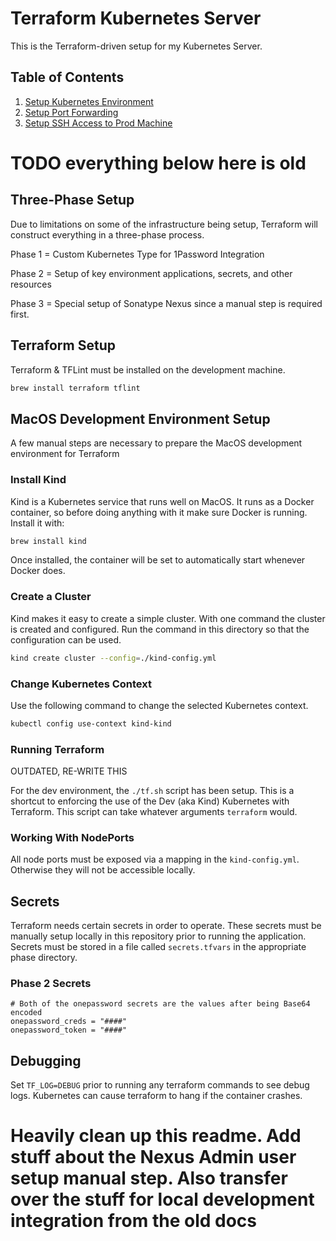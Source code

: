 # Terraform Kubernetes Server

This is the Terraform-driven setup for my Kubernetes Server.

## Table of Contents

1. [Setup Kubernetes Environment](./docs/Environment_Setup.md)
2. [Setup Port Forwarding](./docs/Port_Forwarding.md)
3. [Setup SSH Access to Prod Machine](./docs/Setup_SSH_to_Prod.md)

# TODO everything below here is old

## Three-Phase Setup

Due to limitations on some of the infrastructure being setup, Terraform will construct everything in a three-phase process.

Phase 1 = Custom Kubernetes Type for 1Password Integration

Phase 2 = Setup of key environment applications, secrets, and other resources

Phase 3 = Special setup of Sonatype Nexus since a manual step is required first.

## Terraform Setup

Terraform & TFLint must be installed on the development machine.

```bash
brew install terraform tflint
```

## MacOS Development Environment Setup

A few manual steps are necessary to prepare the MacOS development environment for Terraform

### Install Kind

Kind is a Kubernetes service that runs well on MacOS. It runs as a Docker container, so before doing anything with it make sure Docker is running. Install it with:

```bash
brew install kind
```

Once installed, the container will be set to automatically start whenever Docker does.

### Create a Cluster

Kind makes it easy to create a simple cluster. With one command the cluster is created and configured. Run the command in this directory so that the configuration can be used.

```bash
kind create cluster --config=./kind-config.yml
```

### Change Kubernetes Context

Use the following command to change the selected Kubernetes context.

```bash
kubectl config use-context kind-kind
```

### Running Terraform

OUTDATED, RE-WRITE THIS

For the dev environment, the `./tf.sh` script has been setup. This is a shortcut to enforcing the use of the Dev (aka Kind) Kubernetes with Terraform. This script can take whatever arguments `terraform` would.

### Working With NodePorts

All node ports must be exposed via a mapping in the `kind-config.yml`. Otherwise they will not be accessible locally.

## Secrets

Terraform needs certain secrets in order to operate. These secrets must be manually setup locally in this repository prior to running the application. Secrets must be stored in a file called `secrets.tfvars` in the appropriate phase directory.

### Phase 2 Secrets

```hcl
# Both of the onepassword secrets are the values after being Base64 encoded 
onepassword_creds = "####"
onepassword_token = "####"
```

## Debugging

Set `TF_LOG=DEBUG` prior to running any terraform commands to see debug logs. Kubernetes can cause terraform to hang if the container crashes.

# Heavily clean up this readme. Add stuff about the Nexus Admin user setup manual step. Also transfer over the stuff for local development integration from the old docs